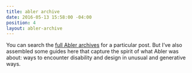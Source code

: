 ```yaml
---
title: abler archive
date: 2016-05-13 15:58:00 -04:00
position: 4
layout: abler-archive
---
```


You can search the [full Abler archives](https://ablersite.org/) for a particular post. But I’ve also assembled some guides here that capture the spirit of what Abler was about: ways to encounter disability and design in unusual and generative ways.
